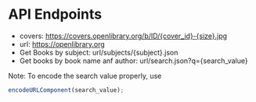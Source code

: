 # API Endpoints

- covers: https://covers.openlibrary.org/b/ID/{cover_id}-{size}.jpg
- url: https://openlibrary.org
- Get Books by subject: url/subjects/{subject}.json
- Get books by book name anf author: url/search.json?q={search_value}


Note: To encode the search value properly, use
```js
encodeURLComponent(search_value);
```